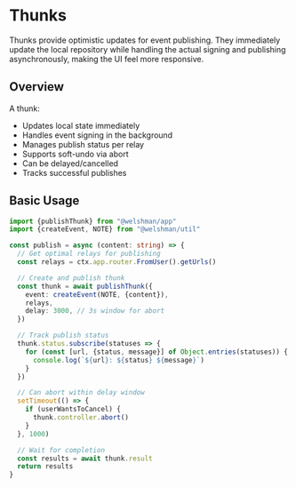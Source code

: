 # Thunks

Thunks provide optimistic updates for event publishing. They immediately update the local repository while handling the actual signing and publishing asynchronously, making the UI feel more responsive.

## Overview

A thunk:

- Updates local state immediately
- Handles event signing in the background
- Manages publish status per relay
- Supports soft-undo via abort
- Can be delayed/cancelled
- Tracks successful publishes

## Basic Usage

```typescript
import {publishThunk} from "@welshman/app"
import {createEvent, NOTE} from "@welshman/util"

const publish = async (content: string) => {
  // Get optimal relays for publishing
  const relays = ctx.app.router.FromUser().getUrls()

  // Create and publish thunk
  const thunk = await publishThunk({
    event: createEvent(NOTE, {content}),
    relays,
    delay: 3000, // 3s window for abort
  })

  // Track publish status
  thunk.status.subscribe(statuses => {
    for (const [url, {status, message}] of Object.entries(statuses)) {
      console.log(`${url}: ${status} ${message}`)
    }
  })

  // Can abort within delay window
  setTimeout(() => {
    if (userWantsToCancel) {
      thunk.controller.abort()
    }
  }, 1000)

  // Wait for completion
  const results = await thunk.result
  return results
}
```
